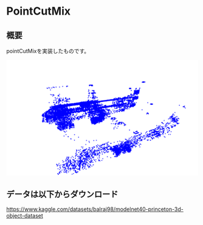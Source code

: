 # PointCutMix
## 概要
pointCutMixを実装したものです。 

<img src="image/スクリーンショット 2023-05-07 2.18.24.png" />

## データは以下からダウンロード
https://www.kaggle.com/datasets/balraj98/modelnet40-princeton-3d-object-dataset  